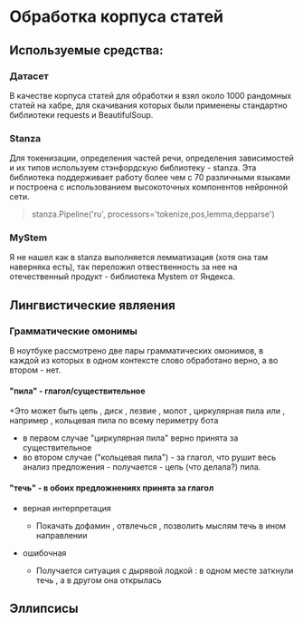 # Обработка корпуса статей

## Используемые средства:

### Датасет

В качестве корпуса статей для обработки я взял около 1000 рандомных статей на хабре, для скачивания которых были применены стандартно библиотеки requests и BeautifulSoup.

### Stanza

Для токенизации, определения частей речи, определения зависимостей и их типов используем стэнфордскую библиотеку - stanza. Эта библиотека поддерживает работу более чем с 70 различными языками и построена с использованием высокоточных компонентов нейронной сети.

> stanza.Pipeline('ru', processors='tokenize,pos,lemma,depparse')

### MyStem

Я не нашел как в stanza выполняется лемматизация (хотя она там наверняка есть), так переложил отвественность за нее на отечественный продукт - библиотека Mystem от Яндекса.

## Лингвистические являения 

### Грамматические омонимы 

В ноутбуке рассмотрено две пары грамматических омонимов, в каждой из которых в одном контексте слово обработано верно, а во втором - нет.

#### "пила" - глагол/существительное
+Это   может   быть   цепь ,  диск ,  лезвие ,  молот ,  циркулярная   пила   или ,  например ,  кольцевая   пила   по   всему   периметру   бота

  + в первом случае "циркулярная пила" верно принята за существительное
  + во втором случае ("кольцевая пила") - за глагол, что рушит весь анализ предложения - получается - цепь (что делала?) пила.

#### "течь" - в обоих предложнениях принята за глагол
+ верная интерпретация 
  + Покачать   дофамин ,  отвлечься ,  позволить   мыслям   течь   в   ином   направлении

+ ошибочная
  + Получается   ситуация   с   дырявой   лодкой :  в   одном   месте   заткнули   течь ,  а   в   другом   она   открылась

## Эллипсисы
